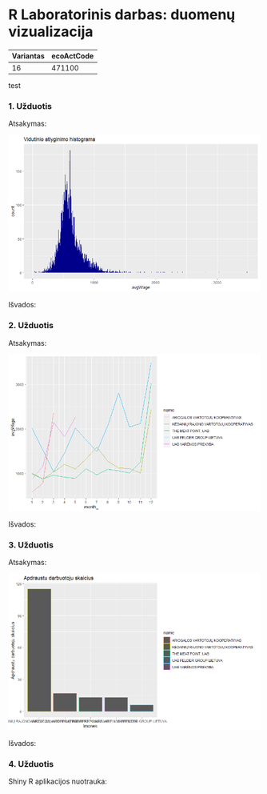 # R Laboratorinis darbas: duomenų vizualizacija

| Variantas | ecoActCode |
|------------- | ------------- |
|16   | 471100 |

test

### 1. Užduotis

Atsakymas:

![histograma](img/1uzduotis.png)

Išvados:

### 2. Užduotis

Atsakymas:

![atlyginimai](img/2uzduotis_.png)

Išvados:


### 3. Užduotis

Atsakymas:

![apdraustieji](img/3uzduotis_.png)

Išvados:


### 4. Užduotis

Shiny R aplikacijos nuotrauka:
